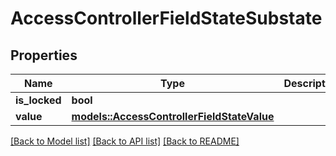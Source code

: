 # AccessControllerFieldStateSubstate

## Properties

Name | Type | Description | Notes
------------ | ------------- | ------------- | -------------
**is_locked** | **bool** |  | 
**value** | [**models::AccessControllerFieldStateValue**](AccessControllerFieldStateValue.md) |  | 

[[Back to Model list]](../README.md#documentation-for-models) [[Back to API list]](../README.md#documentation-for-api-endpoints) [[Back to README]](../README.md)


